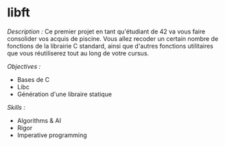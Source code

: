 # libft

_Description :_ 
  Ce premier projet en tant qu'étudiant de 42 va vous faire consolider vos acquis de piscine. Vous allez recoder un certain nombre de fonctions de la librairie C standard, ainsi que d'autres fonctions utilitaires que vous réutiliserez tout au long de votre cursus.

_Objectives :_ 
  - Bases de C
  - Libc
  - Génération d'une libraire statique  
  
_Skills :_
  - Algorithms & AI
  - Rigor
  - Imperative programming
